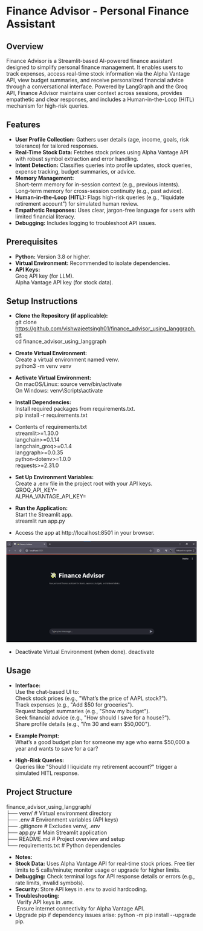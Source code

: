 # Finance Advisor - Personal Finance Assistant

## Overview
Finance Advisor is a Streamlit-based AI-powered finance assistant designed to simplify personal finance management. It enables users to track expenses, access real-time stock information via the Alpha Vantage API, view budget summaries, and receive personalized financial advice through a conversational interface. Powered by LangGraph and the Groq API, Finance Advisor maintains user context across sessions, provides empathetic and clear responses, and includes a Human-in-the-Loop (HITL) mechanism for high-risk queries.<br>

## Features
* **User Profile Collection:** Gathers user details (age, income, goals, risk tolerance) for tailored responses.<br>
* **Real-Time Stock Data:** Fetches stock prices using Alpha Vantage API with robust symbol extraction and error handling.<br>
* **Intent Detection:** Classifies queries into profile updates, stock queries, expense tracking, budget summaries, or advice.<br>
* **Memory Management:**<br>
    Short-term memory for in-session context (e.g., previous intents).<br>
    Long-term memory for cross-session continuity (e.g., past advice).<br>
* **Human-in-the-Loop (HITL):** Flags high-risk queries (e.g., "liquidate retirement account") for simulated human review.<br>
* **Empathetic Responses:** Uses clear, jargon-free language for users with limited financial literacy.<br>
* **Debugging:** Includes logging to troubleshoot API issues.<br>

## Prerequisites
* **Python:** Version 3.8 or higher.<br>
* **Virtual Environment:** Recommended to isolate dependencies.<br>
* **API Keys:**<br>
    Groq API key (for LLM).<br>
    Alpha Vantage API key (for stock data).<br>

## Setup Instructions
* **Clone the Repository (if applicable):**<br>
    git clone https://github.com/vishwajeetsingh01/finance_advisor_using_langgraph.git<br>
    cd finance_advisor_using_langgraph
* **Create Virtual Environment:**<br>
    Create a virtual environment named venv.<br>
    python3 -m venv venv<br>
* **Activate Virtual Environment:**<br>
    On macOS/Linux: source venv/bin/activate<br>
    On Windows: venv\Scripts\activate<br>

* **Install Dependencies:**<br>
    Install required packages from requirements.txt.<br>
    pip install -r requirements.txt<br>

* Contents of requirements.txt<br>
    streamlit>=1.30.0<br>
    langchain>=0.1.14<br>
    langchain_groq>=0.1.4<br>
    langgraph>=0.0.35<br>
    python-dotenv>=1.0.0<br>
    requests>=2.31.0<br>

* **Set Up Environment Variables:**<br>
    Create a .env file in the project root with your API keys.<br>
    GROQ_API_KEY=<your-groq-api-key><br>
    ALPHA_VANTAGE_API_KEY=<your-alpha-vantage-api-key><br>

* **Run the Application:**<br>
    Start the Streamlit app.<br>
    streamlit run app.py<br>

* Access the app at http://localhost:8501 in your browser.<br>

![alt text](assets/image.jpg)

* Deactivate Virtual Environment (when done).
    deactivate

## Usage
* **Interface:** <br>
    Use the chat-based UI to:<br>
    Check stock prices (e.g., "What’s the price of AAPL stock?").<br>
    Track expenses (e.g., "Add $50 for groceries").<br>
    Request budget summaries (e.g., "Show my budget").<br>
    Seek financial advice (e.g., "How should I save for a house?").<br>
    Share profile details (e.g., "I’m 30 and earn $50,000").<br>

* **Example Prompt:**<br>
What’s a good budget plan for someone my age who earns $50,000 a year and wants to save for a car?<br>
* **High-Risk Queries:**<br>
Queries like "Should I liquidate my retirement account?" trigger a simulated HITL response.<br>

## Project Structure
finance_advisor_using_langgraph/<br>
├── venv/                   # Virtual environment directory<br>
├── .env                    # Environment variables (API keys)<br>
├── .gitignore              # Excludes venv/, .env<br>
├── app.py                  # Main Streamlit application<br>
├── README.md               # Project overview and setup<br>
└── requirements.txt        # Python dependencies<br>

* **Notes:**<br>
* **Stock Data:** Uses Alpha Vantage API for real-time stock prices. Free tier limits to 5 calls/minute; monitor usage or upgrade for higher limits.<br>
* **Debugging:** Check terminal logs for API response details or errors (e.g., rate limits, invalid symbols).<br>
* **Security:** Store API keys in .env to avoid hardcoding.<br>
* **Troubleshooting:**<br>
&nbsp;Verify API keys in .env.<br>
&nbsp;Ensure internet connectivity for Alpha Vantage API.<br>
* Upgrade pip if dependency issues arise: python -m pip install --upgrade pip.<br>